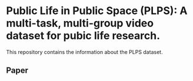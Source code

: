 # Public Life in Public Space (PLPS): A multi-task, multi-group video dataset for pubic life research.
This repository contains the information about the PLPS dataset.
## Paper
